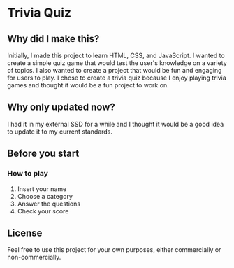 # Trivia Quiz
## Why did I make this?
Initially, I made this project to learn HTML, CSS, and JavaScript. I wanted to create a simple quiz game that would test the user's knowledge on a variety of topics. I also wanted to create a project that would be fun and engaging for users to play. I chose to create a trivia quiz because I enjoy playing trivia games and thought it would be a fun project to work on.

## Why only updated now?
I had it in my external SSD for a while and I thought it would be a good idea to update it to my current standards.

## Before you start
### How to play
1. Insert your name
2. Choose a category
3. Answer the questions
4. Check your score

## License
Feel free to use this project for your own purposes, either commercially or non-commercially.
